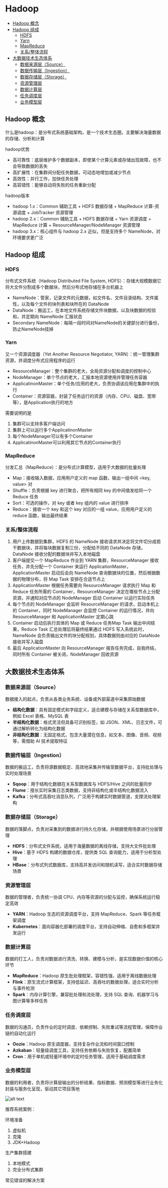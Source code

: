 # Hadoop



   * [Hadoop 概念](#hadoop-概念)
   * [Hadoop 组成](#hadoop-组成)
      * [HDFS](#hdfs)
      * [Yarn](#yarn)
      * [MapReduce](#mapreduce)
      * [关系/整体流程](#关系整体流程)
   * [大数据技术生态体系](#大数据技术生态体系)
      * [数据来源层（Source）](#数据来源层source)
      * [数据传输层（Ingestion）](#数据传输层ingestion)
      * [数据存储层（Storage）](#数据存储层storage)
      * [资源管理层](#资源管理层)
      * [数据计算层](#数据计算层)
      * [任务调度层](#任务调度层)
      * [业务模型层](#业务模型层)



## Hadoop 概念

什么是hadoop：是分布式系统基础架构，是一个技术生态圈，主要解决海量数据的存储、分析和计算

hadoop优势
- 高可靠性：底层维护多个数据副本，即使某个计算元素或存储出现故障，也不会导致数据的丢失
- 高扩展性：在集群间分配任务数据，可动态地增加或减少节点
- 高效性：并行工作，加快任务处理
- 高容错性：能够自动将失败的任务重新分配

hadoop版本
- hadoop 1.x：Common 辅助工具 + HDFS 数据存储 + MapReduce 计算-资源调度 + JobTracker 资源管理
- hadoop 2.x：Common 辅助工具 + HDFS 数据存储 + Yarn 资源调度 + MapReduce 计算 + ResourceManager/NodeManager 资源管理
- hadoop 3.x：核心组件与 hadoop 2.x 近似，但是支持多个 NameNode，对环境要求更广泛



## Hadoop 组成

### HDFS

分布式文件系统（Hadoop Distributed File System, HDFS）：存储大规模数据它将大文件分割成多个数据块，然后分布式地存储在多台机器上
- NameNode：管家，记录文件的元数据，如文件名、文件目录结构、文件属性，以及每个文件的块列表和块所在的 DataNode
- DataNode：搬运工，在本地文件系统存储文件块数据，以及块数据的校验和，并定期向 NameNode 汇报状态
- Secondary NameNode：每隔一段时间对NameNode的关键部分进行备份，防止NameNode挂掉

### Yarn

又一个资源调度器（Yet Another Resource Negotiator, YARN）：统一管理集群资源，并调度分布式应用程序的运行
- ResourceManager：整个集群的老大，全局资源分配和调度的控制中心
- NodeManager：单个节点的老大，汇报本地资源使用并管理任务容器
- ApplicatinonMaster：单个任务/应用的老大，负责协调该应用在集群中的执行
- Container：资源容器，封装了任务运行的资源（内存、CPU、磁盘、宽带等），是Application执行的地方

需要说明的是
1. 集群可以支持多客户端访问
2. 集群上可以运行多个ApplicatinonMaster
3. 每个NodeManager可以有多个Container
4. ApplicatinonMaster可以利用其它节点的Container执行

### MapReduce

分发汇总（MapReduce）：是分布式计算模型，适用于大数据的批量处理
- Map：接收输入数据，应用用户定义的 map 函数，输出一组中间 <key, value> 对
- Shuffle：负责根据 key 进行聚合，把所有相同 key 的中间值发给同一个 Reduce 任务
- Sort：可选的操作，对 key 或者 key 组内的 value 进行排序
- Reduce：接收一个 key 和这个 key 对应的一组 value，应用用户定义的 reduce 函数，输出最终结果

### 关系/整体流程

1. 用户上传数据到集群，HDFS 的 NameNode 接收请求并决定将文件切分成若干数据块，并将每块数据复制三份，分配给不同的 DataNode 存储，DataNode 接收分配的数据块并写入本地磁盘
2. 客户端提交一个 MapReduce 作业到 YARN 集群，ResourceManager 接收任务，并先分配一个 Container 来运行 ApplicationMaster，ApplicationMaster 启动后会向 NameNode 查询数据块的位置，然后根据数据的物理分布，将 Map Task 安排在合适节点上
3. ApplicationMaster 根据任务需要向 ResourceManager 请求执行 Map 和 Reduce 任务所需的 Container，ResourceManager 决定在哪些节点上分配资源，并通知对应节点的 NodeManager 启动 Container 以运行实际任务
4. 每个节点的 NodeManager 会监听 ResourceManager 的请求，启动本机上的 Container，同时 NodeManager 会监控 Container 的运行情况，并向 ResourceManager 和 ApplicationMaster 定期心跳
5. Container 启动后执行具体的 Map 或 Reduce 任务Map Task 输出中间结果，Reduce Task 汇总处理后将最终结果通过 HDFS 写入系统此时，NameNode 会负责输出文件的块分配规划，具体数据则由对应的 DataNode 接收并写入磁盘
6. 最后 ApplicationMaster 向 ResourceManager 报告任务完成，自我终结，同时所有 Container 被关闭，NodeManager 回收资源



## 大数据技术生态体系

### 数据来源层（Source）

数据接入的起点，负责从各类业务系统、设备或外部渠道中采集原始数据

- **结构化数据**：具有固定模式和字段定义，适合建模与存储在关系型数据库中，例如 Excel 表格、MySQL 表
- **半结构化数据**：格式灵活但具备可识别标签，如 JSON、XML、日志文件，可通过解析转化为结构化数据
- **非结构化数据**：无固定格式，包含大量潜在信息，如文本、图像、音频、视频等，需借助 AI 技术提取特征
  
### 数据传输层（Ingestion）


数据的搬运工，负责将源数据稳定、高效地采集并传输至数据平台，支持批处理与实时处理场景

- **Sqoop**：用于结构化数据在关系型数据库与 HDFS/Hive 之间的批量同步
- **Flume**：擅长实时采集日志类数据，支持非结构化或半结构化数据流入
- **Kafka**：分布式高吞吐消息队列，广泛用于构建实时数据管道，支撑流处理架构

### 数据存储层（Storage）

数据的落脚点，负责对采集到的数据进行持久化存储，并根据使用场景进行分层管理

- **HDFS**：分布式文件系统，适用于海量数据的离线存储，支持大文件批处理
- **Hive**：基于 HDFS 构建的数据仓库，提供类 SQL 查询能力，适用于分析型处理
- **HBase**：分布式列式数据库，支持高并发访问和随机读写，适合实时数据存储场景

### 资源管理层

数据的管理者，负责统一协调 CPU、内存等资源的分配与监控，确保系统运行稳定高效

- **YARN**：Hadoop 生态的资源调度平台，支持 MapReduce、Spark 等任务框架调度
- **Kubernetes**：面向容器化部署的调度平台，支持自动伸缩、自愈和多框架并发运行

### 数据计算层

数据的打工人，负责对数据进行清洗、转换、建模与分析，是实现数据价值的核心环节

- **MapReduce**：Hadoop 原生批处理框架，容错性强，适用于离线数据处理
- **Flink**：原生流式计算框架，支持低延迟、高吞吐的数据处理，适合实时分析与事件检测
- **Spark**：内存计算引擎，兼容批处理和流处理，支持 SQL 查询、机器学习与图计算等多样任务

### 任务调度层

数据的沟通员，负责作业的定时调度、依赖控制、失败重试等流程管理，保障作业链的自动化运行

- **Oozie**：Hadoop 原生调度器，支持复杂作业流和时间窗口控制
- **Azkaban**：轻量级调度工具，支持任务依赖与失败恢复，配置简单
- **Cron**：用于单机或轻量环境中的定时任务管理，适用于基础调度需求

### 业务模型层

数据的利用者，负责将计算层输出的分析结果、指标数据、预测模型等进行业务化封装与服务化呈现，驱动其它项目落地

![alt text](image.png)











推荐系统案例：

环境准备
1. 虚拟机
2. 克隆
3. JDK+Hadoop

生产集群搭建
1. 本地模式
2. 完全分布式集群

常见错误的解决方案